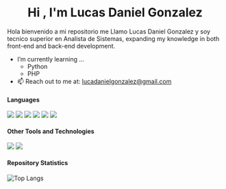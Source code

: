 <h1 align="center"><b>Hi , I'm Lucas Daniel Gonzalez </b></h1>

Hola bienvenido a mi repositorio me Llamo Lucas Daniel Gonzalez y soy tecnico superior en Analista de Sistemas,
expanding my knowledge in both front-end and back-end development.
- I’m currently learning ...
  - Python
  - PHP
- 📫 Reach out to me at: <a href="lucadanielgonzalez@gmail.com"> lucadanielgonzalez@gmail.com</a>

<h4> Languages </h4>
<span> 
  <img src="https://img.shields.io/badge/HTML5-E34F26?style=for-the-badge&logo=html5&logoColor=white">
  <img src="https://img.shields.io/badge/CSS3-1572B6?style=for-the-badge&logo=css3&logoColor=white">
  <img src="https://img.shields.io/badge/JavaScript-F7DF1E?style=for-the-badge&logo=javascript&logoColor=black">
  <img src="https://img.shields.io/badge/python-3670A0?style=for-the-badge&logo=python&logoColor=ffdd54">
  <img src="https://img.shields.io/badge/php-%23777BB4.svg?style=for-the-badge&logo=php&logoColor=white">
  <img src="https://img.shields.io/badge/angular-%23DD0031.svg?style=for-the-badge&logo=angular&logoColor=white">
</span>

<h4> Other Tools and Technologies </h4>
<span>
  <img src="https://img.shields.io/badge/Trello-%23026AA7.svg?style=for-the-badge&logo=trello&logoColor=white">
  <img src="https://img.shields.io/badge/MySQL-00000F?style=for-the-badge&logo=mysql&logoColor=white">
</span>

<h4>Repository Statistics</h4>

![Top Langs](https://github-readme-stats.vercel.app/api/top-langs/?username=lucasdanielgonzalez&layout=compact&theme=dark)
